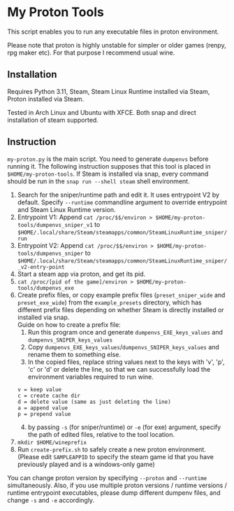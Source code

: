 # My Proton Tools

This script enables you to run any executable files in proton environment.

Please note that proton is highly unstable for simpler or older games (renpy, rpg maker etc). For that purpose I recommend usual wine.

## Installation
Requires Python 3.11, Steam, Steam Linux Runtime installed via Steam, Proton installed via Steam.

Tested in Arch Linux and Ubuntu with XFCE. Both snap and direct installation of steam supported.

## Instruction

`my-proton.py` is the main script. You need to generate `dumpenvs` before running it. The following instruction supposes that this tool is placed in `$HOME/my-proton-tools`. If Steam is installed via snap, every command should be run in the `snap run --shell steam` shell environment.

1. Search for the sniper/runtime path and edit it. It uses entrypoint V2 by default. Specify `--runtime` commandline argument to override entrypoint and Steam Linux Runtime version.
  1. Entrypoint V1: Append `cat /proc/$$/environ > $HOME/my-proton-tools/dumpenvs_sniper_v1` to `$HOME/.local/share/Steam/steamapps/common/SteamLinuxRuntime_sniper/run`
  2. Entrypoint V2: Append `cat /proc/$$/environ > $HOME/my-proton-tools/dumpenvs_sniper` to `$HOME/.local/share/Steam/steamapps/common/SteamLinuxRuntime_sniper/_v2-entry-point`
2. Start a steam app via proton, and get its pid.
3. `cat /proc/[pid of the game]/environ > $HOME/my-proton-tools/dumpenvs_exe`
4. Create prefix files, or copy example prefix files (`preset_sniper_wide` and `preset_exe_wide`) from the `example_presets` directory, which has different prefix files depending on whether Steam is directly installed or installed via snap.  
   Guide on how to create a prefix file:
    1. Run this program once and generate `dumpenvs_EXE_keys_values` and `dumpenvs_SNIPER_keys_values`
    2. Copy `dumpenvs_EXE_keys_values`/`dumpenvs_SNIPER_keys_values` and rename them to something else.
    3. In the copied files, replace string values next to the keys with 'v', 'p', 'c' or 'd' or delete the line, so that we can successfully load the environment variables required to run wine.
    ```
    v = keep value
    c = create cache dir
    d = delete value (same as just deleting the line)
    a = append value
    p = prepend value
    ```
    4. by passing `-s` (for sniper/runtime) or `-e` (for exe) argument, specify the path of edited files, relative to the tool location.
5. `mkdir $HOME/wineprefix`
6. Run `create-prefix.sh` to safely create a new proton environment. (Please edit `SAMPLEAPPID` to specify the steam game id that you have previously played and is a windows-only game)

You can change proton version by specifying `--proton` and `--runtime` simultaneously. Also, if you use multiple proton versions / runtime versions / runtime entrypoint executables, please dump different dumpenv files, and change `-s` and `-e` accordingly.

